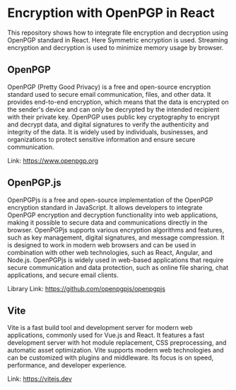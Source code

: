 # Encryption with OpenPGP in React

This repository shows how to integrate file encryption and decryption using OpenPGP standard in React. Here Symmetric encryption is used. Streaming encryption and decryption is used to minimize memory usage by browser. 

## OpenPGP

OpenPGP (Pretty Good Privacy) is a free and open-source encryption standard used to secure email communication, files, and other data. It provides end-to-end encryption, which means that the data is encrypted on the sender's device and can only be decrypted by the intended recipient with their private key. OpenPGP uses public key cryptography to encrypt and decrypt data, and digital signatures to verify the authenticity and integrity of the data. It is widely used by individuals, businesses, and organizations to protect sensitive information and ensure secure communication.

Link: https://www.openpgp.org

## OpenPGP.js

OpenPGPjs is a free and open-source implementation of the OpenPGP encryption standard in JavaScript. It allows developers to integrate OpenPGP encryption and decryption functionality into web applications, making it possible to secure data and communications directly in the browser. OpenPGPjs supports various encryption algorithms and features, such as key management, digital signatures, and message compression. It is designed to work in modern web browsers and can be used in combination with other web technologies, such as React, Angular, and Node.js. OpenPGPjs is widely used in web-based applications that require secure communication and data protection, such as online file sharing, chat applications, and secure email clients.

Library Link: https://github.com/openpgpjs/openpgpjs

## Vite

Vite is a fast build tool and development server for modern web applications, commonly used for Vue.js and React. It features a fast development server with hot module replacement, CSS preprocessing, and automatic asset optimization. Vite supports modern web technologies and can be customized with plugins and middleware. Its focus is on speed, performance, and developer experience.

Link: https://vitejs.dev

